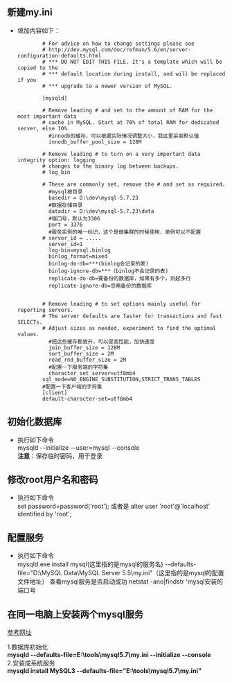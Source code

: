 ## 新建my.ini  
+ 填加内容如下： 
	```
			# For advice on how to change settings please see
			# http://dev.mysql.com/doc/refman/5.6/en/server-configuration-defaults.html
			# *** DO NOT EDIT THIS FILE. It's a template which will be copied to the
			# *** default location during install, and will be replaced if you
			# *** upgrade to a newer version of MySQL.

			[mysqld]

			# Remove leading # and set to the amount of RAM for the most important data
			# cache in MySQL. Start at 70% of total RAM for dedicated server, else 10%.
			  #innodb的缓存，可以根据实际情况调整大小，我这里采取默认值
			  innodb_buffer_pool_size = 128M

			# Remove leading # to turn on a very important data integrity option: logging
			# changes to the binary log between backups.
			# log_bin

			# These are commonly set, remove the # and set as required.
			  #mysql根目录
			  basedir = D:\dev\mysql-5.7.23
			  #数据存储目录
			  datadir = D:\dev\mysql-5.7.23\data
			  #端口号，默认为3306
			  port = 3376
			  #服务实例的唯一标识，这个是做集群的时候使用，单例可以不配置
			# server_id = .....
			  server_id=1
			  log-bin=mysql.binlog
			  binlog_format=mixed
			  binlog-do-db=***(binlog会记录的表)
			  binlog-ignore-db=***（binlog不会记录的表)
			  replicate-do-db=要备份的数据库，如果有多个，则起多行
			  replicate-ignore-db=忽略备份的数据库


			# Remove leading # to set options mainly useful for reporting servers.
			# The server defaults are faster for transactions and fast SELECTs.
			# Adjust sizes as needed, experiment to find the optimal values.
			  #把这些缓存都放开，可以提高性能，加快速度
			  join_buffer_size = 128M
			  sort_buffer_size = 2M
			  read_rnd_buffer_size = 2M 
			  #配置一下服务端的字符集
			  character_set_server=utf8mb4
			sql_mode=NO_ENGINE_SUBSTITUTION,STRICT_TRANS_TABLES 
			#配置一下客户端的字符集
			[client]   
			default-character-set=utf8mb4
	```  

## 初始化数据库  
+ 执行如下命令  
	 mysqld --initialize --user=mysql --console   
  **注意**：保存临时密码，用于登录  
##  修改root用户名和密码  
+ 执行如下命令  
     set password=password('root');
	 或者是
	 alter user 'root'@'localhost' identified by 'root';
	 
## 配置服务
+ 执行如下命令  
	mysqld.exe install mysql(这里指的是mysql的服务名)  --defaults-file="D:\MySQL Data\MySQL Server 5.5\my.ini"（这里指的是mysql的配置文件地址）
	查看mysql服务是否启动成功
	netstat -ano|findstr 'mysql安装的端口号

## 在同一电脑上安装两个mysql服务  
[参考网址](https://jingyan.baidu.com/article/72ee561a13bf95e16038df10.html)  

1.数据库初始化  
**mysqld --defaults-file=E:\tools\mysql5.7\my.ini --initialize --console**  
2.安装成系统服务   
**mysqld install MySQL3 --defaults-file="E:\tools\mysql5.7\my.ini"**  
